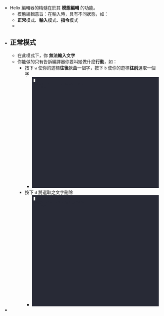 - Helix 編輯器的精髓在於其 **模態編輯** 的功能。
	- 模態編輯意旨：在輸入時，具有不同狀態，如：
	- **正常**模式、**輸入**模式、**指令**模式
	-
- ## 正常模式
	- 在此模式下，你 **無法輸入文字**
	- 你能做的只有告訴編譯器你要叫她做什麼**行動**，如：
		- 按下 `w` 使你的遊標**往後**款曲一個字，按下 `b` 使你的遊標**往前**選取一個字
			- ![test.gif](../assets/test_1728477826900_0.gif)
		- 按下 `d` 將選取之文字刪除
			- ![test.gif](../assets/test_1728477945106_0.gif)
-